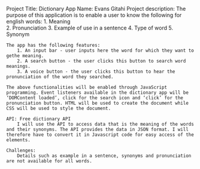 Project Title: Dictionary App
Name: Evans Gitahi
Project description:
    The purpose of this application is to enable a user to know the following for english words:
        1. Meaning  
        2. Pronunciation 
        3. Example of use in a sentence
        4. Type of word
        5. Synonym 

    The app has the following features:
        1. An input bar - user inputs here the word for which they want to gethe meaning.
        2. A search button - the user clicks this button to search word meanings.
        3. A voice button - the user clicks this button to hear the pronunciation of the word they searched.

    The above functionalities will be enabled through JavaScript programming. Event listeners available in the dictionary app will be ‘DOMContent loaded’, click for the search icon and ‘click’ for the pronunciation button. HTML will be used to create the document while CSS will be used to style the document.
    
    API: Free dictionary API
        I will use the API to access data that is the meaning of the words and their synonyms. The API provides the data in JSON format. I will therefore have to convert it in Javascript code for easy access of the elements.
    
    Challenges:
        Details such as example in a sentence, synonyms and pronunciation are not available for all words.
